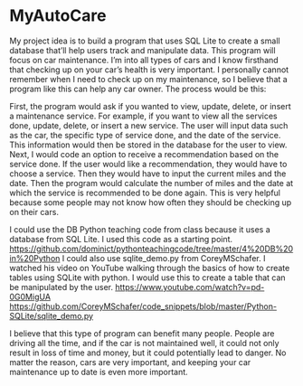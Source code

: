 # MyAutoCare
My project idea is to build a program that uses SQL Lite to create a small database that’ll help users track and manipulate data. This program will focus on car maintenance. I’m into all types of cars and I know firsthand that checking up on your car’s health is very important. I personally cannot remember when I need to check up on my maintenance, so I believe that a program like this can help any car owner. The process would be this:

First, the program would ask if you wanted to view, update, delete, or insert a maintenance service. For example, if you want to view all the services done, update, delete, or insert a new service. The user will input data such as the car, the specific type of service done, and the date of the service. This information would then be stored in the database for the user to view. Next, I would code an option to receive a recommendation based on the service done. If the user would like a recommendation, they would have to choose a service. Then they would have to input the current miles and the date. Then the program would calculate the number of miles and the date at which the service is recommended to be done again. This is very helpful because some people may not know how often they should be checking up on their cars. 

I could use the DB Python teaching code from class because it uses a database from SQL Lite. I used this code as a starting point. https://github.com/dominict/pythonteachingcode/tree/master/4%20DB%20in%20Python
I could also use sqlite_demo.py from CoreyMSchafer. I watched his video on YouTube walking through the basics of how to create tables using SQLite with python. I would use this to create a table that can be manipulated by the user. https://www.youtube.com/watch?v=pd-0G0MigUA https://github.com/CoreyMSchafer/code_snippets/blob/master/Python-SQLite/sqlite_demo.py

I believe that this type of program can benefit many people. People are driving all the time, and if the car is not maintained well, it could not only result in loss of time and money, but it could potentially lead to danger. No matter the reason, cars are very important, and keeping your car maintenance up to date is even more important.
